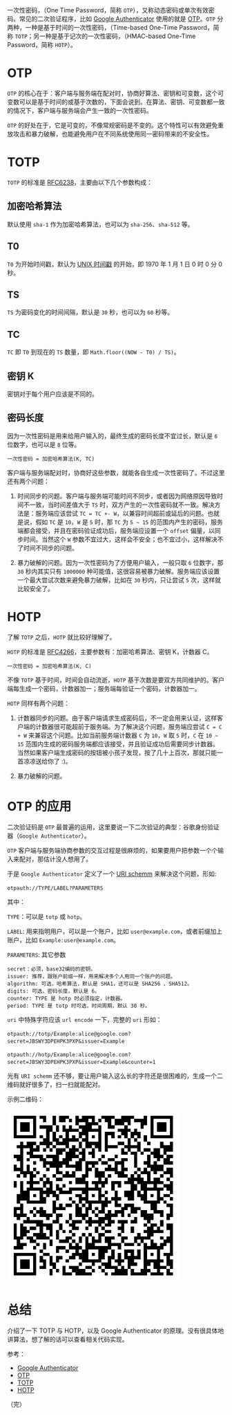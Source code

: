 <!--
{
  "title": "一次性密码",
  "createdAt": "2018-05-30 11:37:03",
  "categories": ["算法"]
}
-->

一次性密码，（One Time Password，简称 `OTP`），又称动态密码或单次有效密码。常见的二次验证程序，比如 [Google Authenticator](https://zh.wikipedia.org/wiki/Google%E8%BA%AB%E4%BB%BD%E9%AA%8C%E8%AF%81%E5%99%A8) 使用的就是 [OTP](https://zh.wikipedia.org/wiki/%E4%B8%80%E6%AC%A1%E6%80%A7%E5%AF%86%E7%A2%BC)。`OTP` 分两种，一种是基于时间的一次性密码，（Time-based One-Time Password，简称 `TOTP`；另一种是基于记次的一次性密码，（HMAC-based One-Time Password，简称 `HOTP`）。

<!-- more -->

# OTP

`OTP` 的核心在于：客户端与服务端在配对时，协商好算法、密钥和可变数，这个可变数可以是基于时间的或基于次数的，下面会说到。在算法、密钥、可变数都一致的情况下，客户端与服务端会产生一致的一次性密码。

`OTP` 的好处在于，它是可变的，不像常规密码是不变的。这个特性可以有效避免重放攻击和暴力破解，也能避免用户在不同系统使用同一密码带来的不安全性。

# TOTP

`TOTP` 的标准是 [RFC6238](https://tools.ietf.org/html/rfc6238)，主要由以下几个参数构成：

## 加密哈希算法

默认使用 `sha-1` 作为加密哈希算法，也可以为 `sha-256`、`sha-512` 等。

## T0

`T0` 为开始时间戳，默认为 [UNIX 时间戳](https://zh.wikipedia.org/wiki/UNIX%E6%97%B6%E9%97%B4) 的开始，即 1970 年 1 月 1 日 0 时 0 分 0 秒。

## TS

`TS` 为密码变化的时间间隔，默认是 `30` 秒，也可以为 `60` 秒等。

## TC

`TC` 即 `T0` 到现在的 `TS` 数量，即 `Math.floor((NOW - T0) / TS)`。

## 密钥 K

密钥对于每个用户应该是不同的。

## 密码长度

因为一次性密码是用来给用户输入的，最终生成的密码长度不宜过长，默认是 `6` 位数字，也可以是 `8` 位等。

`一次性密码 = 加密哈希算法(K, TC)`

客户端与服务端配对时，协商好这些参数，就能各自生成一次性密码了。不过这里还有两个问题：

1. 时间同步的问题。客户端与服务端可能时间不同步，或者因为网络原因导致时间不一致，当时间差值大于 `TS` 时，双方产生的一次性密码就不一致。解决方法是：服务端应该尝试 `TC = TC +- W`，以兼容时间超前或延后的问题。也就是说，假如 `TC` 是 `10`，`W` 是 `5` 时，那 `TC` 为 `5 ~ 15` 的范围内产生的密码，服务端都会接受，并且在密码验证成功后，服务端应设置一个 `offset` 偏量，以同步时间。当然这个 `W` 参数不宜过大，这样会不安全；也不宜过小，这样解决不了时间不同步的问题。

2. 暴力破解的问题。因为一次性密码为了方便用户输入，一般只取 `6` 位数字，那 `30` 秒内其实只有 `1000000` 种可能值，这很容易被暴力破解。服务端应该设置一个最大尝试次数来避免暴力破解，比如在 `30` 秒内，只让尝试 `5` 次，这样就比较安全了。

# HOTP

了解 `TOTP` 之后，`HOTP` 就比较好理解了。

`HOTP` 的标准是 [RFC4266](https://tools.ietf.org/html/rfc4266)，主要参数有：加密哈希算法、密钥 K，计数器 C。

`一次性密码 = 加密哈希算法(K, C)`

不像 `TOTP` 基于时间，时间会自动流逝，`HOTP` 基于次数是要双方共同维护的。客户端每生成一个密码，计数器加一；服务端每验证一个密码，计数器加一。

`HOTP` 同样有两个问题：

1. 计数器同步的问题。由于客户端请求生成密码后，不一定会用来认证，这样客户端的计数器很可能超前于服务端。为了解决这个问题，服务端应尝试 `C = C + W` 来兼容这个问题。比如当前服务端计数器 `C` 为 `10`，`W` 取 `5` 时，`C` 在 `10 ~ 15` 范围内生成的密码服务端都应该接受，并且验证成功后需要同步计数器。当然如果客户端生成密码的按钮被小孩子发现，按了几十上百次，那就只能一首凉凉送给你了 :)。

2. 暴力破解的问题。

# OTP 的应用

二次验证码是 `OTP` 最普遍的运用，这里要说一下二次验证的典型：谷歌身份验证器（`Google Authenticator`）。

`OTP` 客户端与服务端协商参数的交互过程是很麻烦的，如果要用户把参数一个个输入来配对，那估计没人想用了。

于是 `Google Authenticator` 定义了一个 [URI schemm](https://github.com/google/google-authenticator/wiki/Key-Uri-Format) 来解决这个问题，形如:

`otpauth://TYPE/LABEL?PARAMETERS`

其中：

`TYPE`：可以是 `totp` 或 `hotp`。

`LABEL`: 用来指明用户，可以是一个账户，比如 `user@example.com`，或者前缀加上账户，比如 `Example:user@example.com`。

`PARAMETERS`: 其它参数

```
secret：必须，base32编码的密钥。
issuer: 推荐，跟账户前缀一样，用来解决多个人用同一个账户的问题。
algorithm: 可选，哈希算法，默认是 SHA1，还可以是 SHA256 、SHA512。
digits: 可选，密码长度，默认是 6。
counter: TYPE 是 hotp 时必须指定，计数器。
period: TYPE 是 totp 时可选，时间周期，默认 30 秒。
```

`uri` 中特殊字符应该 `url encode` 一下，完整的 `uri` 形如：

`otpauth://totp/Example:alice@google.com?secret=JBSWY3DPEHPK3PXP&issuer=Example`

`otpauth://hotp/Example:alice@google.com?secret=JBSWY3DPEHPK3PXP&issuer=Example&counter=1`

光有 `URI schemm` 还不够，要让用户输入这么长的字符还是很困难的，生成一个二维码就好很多了，扫一扫就能配对。

示例二维码：

![qrcode](../images/20180530-otp-qrcode.png)

# 总结

介绍了一下 TOTP 与 HOTP，以及 Google Authenticator 的原理。没有很具体地讲算法，想了解的话可以查看相关代码实现。

参考：

* [Google Authenticator](https://zh.wikipedia.org/wiki/Google%E8%BA%AB%E4%BB%BD%E9%AA%8C%E8%AF%81%E5%99%A8)
* [OTP](https://zh.wikipedia.org/wiki/%E4%B8%80%E6%AC%A1%E6%80%A7%E5%AF%86%E7%A2%BC)
* [TOTP](https://zh.wikipedia.org/wiki/%E5%9F%BA%E4%BA%8E%E6%97%B6%E9%97%B4%E7%9A%84%E4%B8%80%E6%AC%A1%E6%80%A7%E5%AF%86%E7%A0%81%E7%AE%97%E6%B3%95)
* [HOTP](https://en.wikipedia.org/wiki/HMAC-based_One-time_Password_algorithm)

（完）


